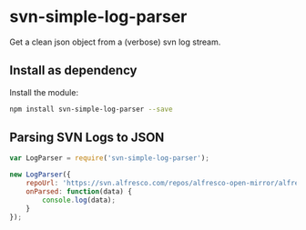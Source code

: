 # svn-simple-log-parser
Get a clean json object from a (verbose) svn log stream.

Install as dependency
---------------------

Install the module:
```bash
npm install svn-simple-log-parser --save
```

Parsing SVN Logs to JSON
---------------------
```javascript
var LogParser = require('svn-simple-log-parser');

new LogParser({
    repoUrl: 'https://svn.alfresco.com/repos/alfresco-open-mirror/alfresco/HEAD',
    onParsed: function(data) {
        console.log(data);
    }
});
```
